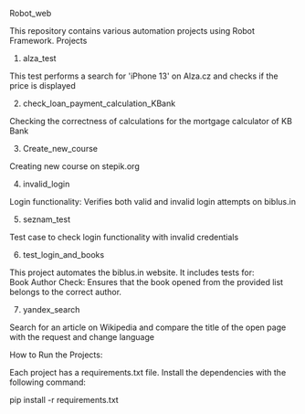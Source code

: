 Robot_web

This repository contains various automation projects using Robot Framework.
Projects

1. alza_test

This test performs a search for 'iPhone 13' on Alza.cz and checks if the price is displayed

2. check_loan_payment_calculation_KBank

Checking the correctness of calculations for the mortgage calculator of KB Bank

3. Create_new_course

Creating new course on stepik.org

4. invalid_login

Login functionality: Verifies both valid and invalid login attempts on biblus.in

5. seznam_test

Test case to check login functionality with invalid credentials

6. test_login_and_books

This project automates the biblus.in website. It includes tests for:   
Book Author Check: Ensures that the book opened from the provided list belongs to the correct author.

7. yandex_search

Search for an article on Wikipedia and compare the title of the open page with the request and change language

How to Run the Projects:

Each project has a requirements.txt file. Install the dependencies with the following command:

pip install -r requirements.txt